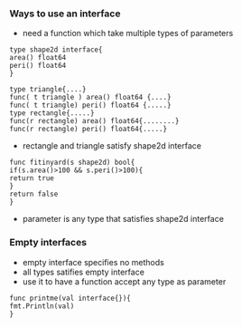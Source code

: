 ### Ways to use an interface
- need a function which take multiple types of parameters

```
type shape2d interface{
area() float64
peri() float64
}

type triangle{....}
func( t triangle ) area() float64 {....}
func( t triangle) peri() float64 {.....}
type rectangle{.....}
func(r rectangle) area() float64{........}
func(r rectangle) peri() float64{.....}
```

- rectangle and triangle satisfy shape2d interface

```
func fitinyard(s shape2d) bool{
if(s.area()>100 && s.peri()>100){
return true
}
return false
}
```

- parameter is any type that satisfies shape2d interface

### Empty interfaces
- empty interface specifies no methods
- all types satifies empty interface
- use it to have a function accept any type as parameter

```
func printme(val interface{}){
fmt.Println(val)
}
```
